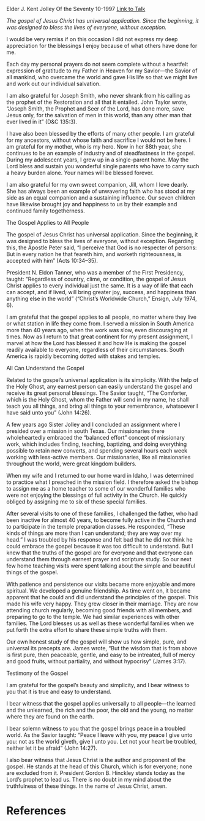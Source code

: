 Elder J. Kent Jolley
Of the Seventy
10-1997
[Link to Talk](https://www.churchofjesuschrist.org/study/general-conference/1997/10/universal-application-of-the-gospel?lang=eng)

_The gospel of Jesus Christ has universal application. Since the beginning, it was designed to bless the lives of everyone, without exception._

I would be very remiss if on this occasion I did not express my deep appreciation for the blessings I enjoy because of what others have done for me.

Each day my personal prayers do not seem complete without a heartfelt expression of gratitude to my Father in Heaven for my Savior—the Savior of all mankind, who overcame the world and gave His life so that we might live and work out our individual salvation.

I am also grateful for Joseph Smith, who never shrank from his calling as the prophet of the Restoration and all that it entailed. John Taylor wrote, “Joseph Smith, the Prophet and Seer of the Lord, has done more, save Jesus only, for the salvation of men in this world, than any other man that ever lived in it” (D&C 135:3).

I have also been blessed by the efforts of many other people. I am grateful for my ancestors, without whose faith and sacrifice I would not be here. I am grateful for my mother, who is my hero. Now in her 88th year, she continues to be an example of industry and of steadfastness in the gospel. During my adolescent years, I grew up in a single-parent home. May the Lord bless and sustain you wonderful single parents who have to carry such a heavy burden alone. Your names will be blessed forever.

I am also grateful for my own sweet companion, Jill, whom I love dearly. She has always been an example of unwavering faith who has stood at my side as an equal companion and a sustaining influence. Our seven children have likewise brought joy and happiness to us by their example and continued family togetherness.





The Gospel Applies to All People



The gospel of Jesus Christ has universal application. Since the beginning, it was designed to bless the lives of everyone, without exception. Regarding this, the Apostle Peter said, “I perceive that God is no respecter of persons: But in every nation he that feareth him, and worketh righteousness, is accepted with him” (Acts 10:34–35).

President N. Eldon Tanner, who was a member of the First Presidency, taught: “Regardless of country, clime, or condition, the gospel of Jesus Christ applies to every individual just the same. It is a way of life that each can accept, and if lived, will bring greater joy, success, and happiness than anything else in the world” (“Christ’s Worldwide Church,” Ensign, July 1974, 6).

I am grateful that the gospel applies to all people, no matter where they live or what station in life they come from. I served a mission in South America more than 40 years ago, when the work was slow, even discouraging at times. Now as I return to that great continent for my present assignment, I marvel at how the Lord has blessed it and how He is making the gospel readily available to everyone, regardless of their circumstances. South America is rapidly becoming dotted with stakes and temples.







All Can Understand the Gospel



Related to the gospel’s universal application is its simplicity. With the help of the Holy Ghost, any earnest person can easily understand the gospel and receive its great personal blessings. The Savior taught, “The Comforter, which is the Holy Ghost, whom the Father will send in my name, he shall teach you all things, and bring all things to your remembrance, whatsoever I have said unto you” (John 14:26).

A few years ago Sister Jolley and I concluded an assignment where I presided over a mission in south Texas. Our missionaries there wholeheartedly embraced the “balanced effort” concept of missionary work, which includes finding, teaching, baptizing, and doing everything possible to retain new converts, and spending several hours each week working with less-active members. Our missionaries, like all missionaries throughout the world, were great kingdom builders.

When my wife and I returned to our home ward in Idaho, I was determined to practice what I preached in the mission field. I therefore asked the bishop to assign me as a home teacher to some of our wonderful families who were not enjoying the blessings of full activity in the Church. He quickly obliged by assigning me to six of these special families.

After several visits to one of these families, I challenged the father, who had been inactive for almost 40 years, to become fully active in the Church and to participate in the temple preparation classes. He responded, “These kinds of things are more than I can understand; they are way over my head.” I was troubled by his response and felt bad that he did not think he could embrace the gospel because it was too difficult to understand. But I knew that the truths of the gospel are for everyone and that everyone can understand them through earnest prayer and scripture study. So our next few home teaching visits were spent talking about the simple and beautiful things of the gospel.

With patience and persistence our visits became more enjoyable and more spiritual. We developed a genuine friendship. As time went on, it became apparent that he could and did understand the principles of the gospel. This made his wife very happy. They grew closer in their marriage. They are now attending church regularly, becoming good friends with all members, and preparing to go to the temple. We had similar experiences with other families. The Lord blesses us as well as these wonderful families when we put forth the extra effort to share these simple truths with them.

Our own honest study of the gospel will show us how simple, pure, and universal its precepts are. James wrote, “But the wisdom that is from above is first pure, then peaceable, gentle, and easy to be intreated, full of mercy and good fruits, without partiality, and without hypocrisy” (James 3:17).







Testimony of the Gospel



I am grateful for the gospel’s beauty and simplicity, and I bear witness to you that it is true and easy to understand.

I bear witness that the gospel applies universally to all people—the learned and the unlearned, the rich and the poor, the old and the young, no matter where they are found on the earth.

I bear solemn witness to you that the gospel brings peace in a troubled world. As the Savior taught: “Peace I leave with you, my peace I give unto you: not as the world giveth, give I unto you. Let not your heart be troubled, neither let it be afraid” (John 14:27).

I also bear witness that Jesus Christ is the author and proponent of the gospel. He stands at the head of this Church, which is for everyone; none are excluded from it. President Gordon B. Hinckley stands today as the Lord’s prophet to lead us. There is no doubt in my mind about the truthfulness of these things. In the name of Jesus Christ, amen.

# References
